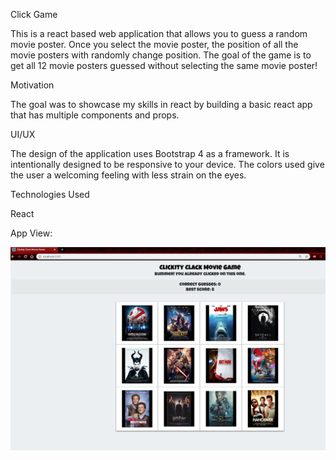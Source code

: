 Click Game

This is a react based web application that allows you to guess a random movie poster. Once you select the movie poster, the position of all the movie posters with randomly change position. The goal of the game is to get all 12 movie posters guessed without selecting the same movie poster!

Motivation

The goal was to showcase my skills in react by building a basic react app that has multiple components and props.

UI/UX

The design of the application uses Bootstrap 4 as a framework. It is intentionally designed to be responsive to your device. The colors used give the user a welcoming feeling with less strain on the eyes.

Technologies Used

React

App View:

<img src="/public/assets/images/untitled.png" alt="App View">

